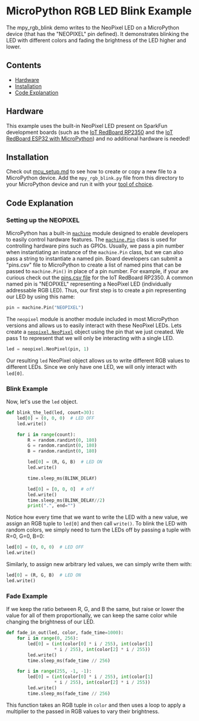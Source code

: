 # MicroPython RGB LED Blink Example

The mpy_rgb_blink demo writes to the NeoPixel LED on a MicroPython device (that has the "NEOPIXEL" pin defined). It demonstrates blinking the LED with different colors and fading the brightness of the LED higher and lower. 

## Contents

* [Hardware](#hardware)
* [Installation](#installation)
* [Code Explanation](#code-explanation)

## Hardware
This example uses the built-in NeoPixel LED present on SparkFun development boards (such as the [IoT RedBoard RP2350](https://www.sparkfun.com/sparkfun-iot-redboard-rp2350.html) and the [IoT RedBoard ESP32 with MicroPython](https://www.sparkfun.com/sparkfun-iot-redboard-esp32-micropython-development-board.html)) and no additional hardware is needed!

## Installation
Check out [mcu_setup.md](https://github.com/sparkfun/sparkfun-python/blob/main/docs/mcu_setup.md) to see how to create or copy a new file to a MicroPython device. Add the `mpy_rgb_blink.py` file from this directory to your MicroPython device and run it with your [tool of choice](https://github.com/sparkfun/sparkfun-python/blob/main/docs/mcu_setup.md#suggested-development-environments).

## Code Explanation
### Setting up the NEOPIXEL

MicroPython has a built-in [`machine`](https://docs.micropython.org/en/latest/library/machine.html) module designed to enable developers to easily control hardware features. The [`machine.Pin`](https://docs.micropython.org/en/latest/library/machine.Pin.html) class is used for controlling hardware pins such as GPIOs. Usually, we pass a pin number when instantiating an instance of the `machine.Pin` class, but we can also pass a string to instantiate a named pin. Board developers can submit a "pins.csv" file to MicroPython to create a list of named pins that can be passed to `machine.Pin()` in place of a pin number. For example, if your are curious check out the [pins.csv file](https://github.com/micropython/micropython/blob/master/ports/rp2/boards/SPARKFUN_IOTREDBOARD_RP2350/pins.csv) for the IoT RedBoard RP2350. A common named pin is "NEOPIXEL" representing a NeoPixel LED (individually addressable RGB LED). Thus, our first step is to create a pin representing our LED by using this name:

```python
pin = machine.Pin("NEOPIXEL")
```

The `neopixel` module is another module included in most MicroPython versions and allows us to easily interact with these NeoPixel LEDs. Lets create a [`neopixel.NeoPixel`](https://docs.micropython.org/en/latest/esp8266/tutorial/neopixel.html) object using the pin that we just created. We pass 1 to represent that we will only be interacting with a single LED.

```python
led = neopixel.NeoPixel(pin, 1) 
```

Our resulting `led` NeoPixel object allows us to write different RGB values to different LEDs. Since we only have one LED, we will only interact with `led[0]`.

### Blink Example
Now, let's use the `led` object.

```python
def blink_the_led(led, count=30):
    led[0] = (0, 0, 0)  # LED OFF
    led.write()

    for i in range(count):
        R = random.randint(0, 180)
        G = random.randint(0, 180)
        B = random.randint(0, 180)

        led[0] = (R, G, B)  # LED ON
        led.write()

        time.sleep_ms(BLINK_DELAY)

        led[0] = [0, 0, 0]  # off
        led.write()
        time.sleep_ms(BLINK_DELAY//2)
        print(".", end="")
```

Notice how every time that we want to write the LED with a new value, we assign an RGB tuple to `led[0]` and then call ```write()```. To blink the LED with random colors, we simply need to turn the LEDs off by passing a tuple with R=0, G=0, B=0:

```python
led[0] = (0, 0, 0)  # LED OFF
led.write()
```

Similarly, to assign new arbitrary led values, we can simply write them with:
```python
led[0] = (R, G, B)  # LED ON
led.write()
```

### Fade Example

If we keep the ratio between R, G, and B the same, but raise or lower the value for all of them proportionally, we can keep the same color while changing the brightness of our LED. 

```python
def fade_in_out(led, color, fade_time=1000):
    for i in range(0, 256):
        led[0] = (int(color[0] * i / 255), int(color[1]
                  * i / 255), int(color[2] * i / 255))
        led.write()
        time.sleep_ms(fade_time // 256)

    for i in range(255, -1, -1):
        led[0] = (int(color[0] * i / 255), int(color[1]
                  * i / 255), int(color[2] * i / 255))
        led.write()
        time.sleep_ms(fade_time // 256)
```

This function takes an RGB tuple in `color` and then uses a loop to apply a multiplier to the passed in RGB values to vary their brightness.